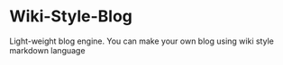 # Wiki-Style-Blog
Light-weight blog engine.
You can make your own blog using wiki style markdown language
